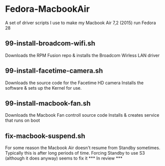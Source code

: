 # Fedora-MacbookAir
A set of driver scripts I use to make my Macbook Air 7,2 (2015) run Fedora 28

## 99-install-broadcom-wifi.sh
Downloads the RPM Fusion repo & installs the Broadcom Wirless LAN driver

## 99-install-facetime-camera.sh
Downloads the source code for the Facetime HD camera
Installs the software & sets up the Kernel for use.

## 99-install-macbook-fan.sh
Downloads the Macbook Fan controll source code
Installs & creates service that runs on boot

## fix-macbook-suspend.sh
For some reason the Macbook Air doesn't resume from Standby sometimes.
Typically this is after long periods of time.
Forcing Standby to use S3 (although it does anyway) seems to fix it
*** In review ***
